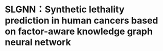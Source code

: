 # SLGNN：Synthetic lethality prediction in human cancers based on  factor-aware knowledge graph neural network
